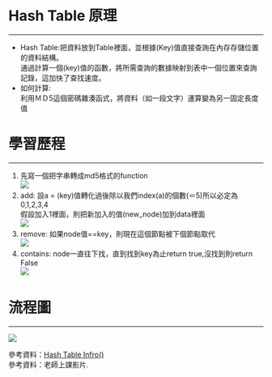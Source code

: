 # Hash Table 原理
----
- Hash Table:把資料放到Table裡面，並根據(Key)值直接查詢在內存存儲位置的資料結構。  
通過計算一個(key)值的函數，將所需查詢的數據映射到表中一個位置來查詢記錄，這加快了查找速度。
- 如何計算:  
利用ＭＤ5這個密碼雜湊函式，將資料（如一段文字）運算變為另一固定長度值  

# 學習歷程
----
1. 先寫一個把字串轉成md5格式的function  
![](https://github.com/jimmyseto168/jimmyseto/blob/master/image/HW4/螢幕快照%202019-12-06%20下午8.42.13.png)  
2. add: 設a = (key)值轉化過後除以我們index(a)的個數(＝5)所以必定為0,1,2,3,4  
   假設加入1裡面，則把新加入的值(new_node)加到data裡面  
   ![](https://github.com/jimmyseto168/jimmyseto/blob/master/image/HW4/螢幕快照%202019-12-06%20下午8.56.05.png)  
3. remove: 如果node值==key，則現在這個節點被下個節點取代  
![](https://github.com/jimmyseto168/jimmyseto/blob/master/image/HW4/螢幕快照%202019-12-06%20下午8.56.14.png)  
4. contains: node一直往下找，直到找到key為止return true,沒找到則return False  
![](https://github.com/jimmyseto168/jimmyseto/blob/master/image/HW4/螢幕快照%202019-12-06%20下午9.08.06.png)  



# 流程圖
----
![](https://github.com/jimmyseto168/jimmyseto/blob/master/image/HW4/MD5.png)





參考資料：[Hash Table Infro()](http://alrightchiu.github.io/SecondRound/hash-tableintrojian-jie.html)  
參考資料：老師上課影片. 
